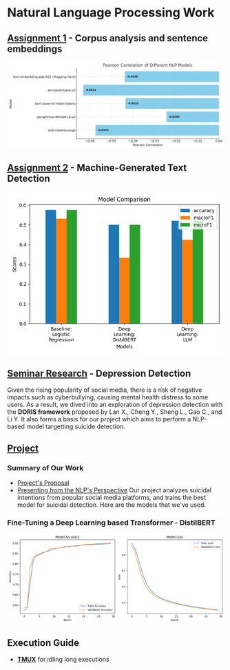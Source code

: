 # Natural Language Processing Work
## [Assignment 1](./Assignment%201/README.md) - Corpus analysis and sentence embeddings

![Assignment 1 Preview](asm1-preview.png)

## [Assignment 2](./Assignment%202/README.md) - Machine-Generated Text Detection

![Assignment 2 Preview](./Assignment%202/models_comparison.png)

## [Seminar Research](./Seminar%20Paper/Paper%20Presentation%20-%20Group%202.pdf) - Depression Detection
Given the rising popularity of social media, there is a risk of negative impacts such as cyberbullying, causing mental health distress to some users. As a result, we dived into an exploration of depression detection with the **DORIS framework** proposed by Lan X., Cheng Y., Sheng L., Gao C., and Li Y. It also forms a basis for our project which aims to perform a NLP-based model targetting suicide detection.

## [Project](./Project/CSI5386_Natural_Language_Processing_Project_Proposal.pdf)
### Summary of Our Work
* [Project's Proposal](./Project/CSI5386_Natural_Language_Processing_Project_Proposal.pdf)
* [Presenting from the NLP's Perspective](./Project/Project%20Presentation%20-%20NLP%20Aspects.pdf)
Our project analyzes suicidal intentions from popular social media platforms, and trains the best model for suicidal detection. Here are the models that we've used. 

### Fine-Tuning a Deep Learning based Transformer - DistilBERT
![Project - Deep Learning based DistilBERT Model's Results](./Project/NLP%20Training/deep_learning_distilBERT_results.png)

## Execution Guide
* [**TMUX**](tmux.md) for idling long executions
